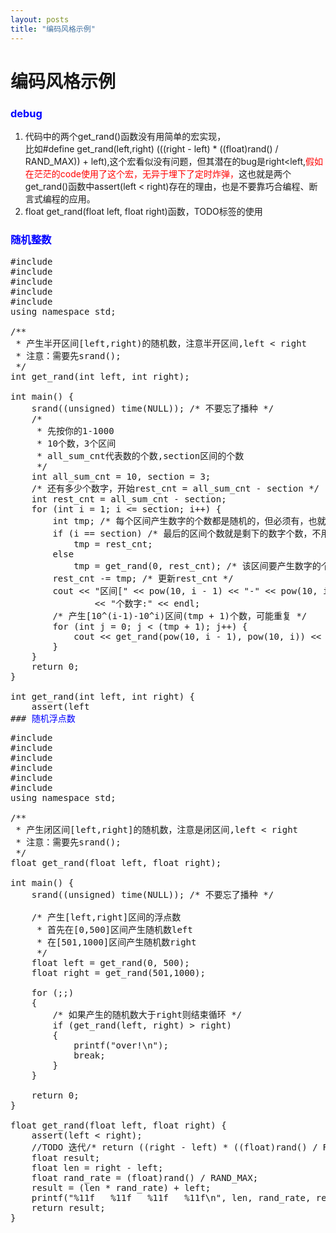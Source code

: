 ```yaml
---
layout: posts
title: "编码风格示例"
---
```

# 编码风格示例
### <font color="blue">debug</font>
1. 代码中的两个get_rand()函数没有用简单的宏实现，<br>比如#define get_rand(left,right) (((right - left) * ((float)rand() / RAND_MAX)) + left),这个宏看似没有问题，但其潜在的bug是right<left,<font color="red">假如在茫茫的code使用了这个宏，无异于埋下了定时炸弹，</font>这也就是两个get_rand()函数中assert(left < right)存在的理由，也是不要靠巧合编程、断言式编程的应用。
2. float get_rand(float left, float right)函数，TODO标签的使用

### <font color="blue">随机整数</font>
<pre class="prettyprint linenums">
#include <stdlib.h>
#include <time.h>
#include <math.h>
#include <assert.h>
#include <iostream>
using namespace std;

/**
 * 产生半开区间[left,right)的随机数，注意半开区间,left < right
 * 注意：需要先srand();
 */
int get_rand(int left, int right);

int main() {
	srand((unsigned) time(NULL)); /* 不要忘了播种 */
	/*
	 * 先按你的1-1000
	 * 10个数，3个区间
	 * all_sum_cnt代表数的个数,section区间的个数
	 */
	int all_sum_cnt = 10, section = 3;
	/* 还有多少个数字，开始rest_cnt = all_sum_cnt - section */
	int rest_cnt = all_sum_cnt - section;
	for (int i = 1; i <= section; i++) {
		int tmp; /* 每个区间产生数字的个数都是随机的，但必须有，也就是至少为1 */
		if (i == section) /* 最后的区间个数就是剩下的数字个数，不用随机数 */
			tmp = rest_cnt;
		else
			tmp = get_rand(0, rest_cnt); /* 该区间要产生数字的个数 */
		rest_cnt -= tmp; /* 更新rest_cnt */
		cout << "区间[" << pow(10, i - 1) << "-" << pow(10, i) << ")生成" << tmp + 1
				<< "个数字:" << endl;
		/* 产生[10^(i-1)-10^i)区间(tmp + 1)个数，可能重复 */
		for (int j = 0; j < (tmp + 1); j++) {
			cout << get_rand(pow(10, i - 1), pow(10, i)) << endl;
		}
	}
	return 0;
}

int get_rand(int left, int right) {
	assert(left<right);
	int result;
	int offset = right - left;
	result = rand() % offset; /* 产生[0,offset)区间随机数 */
	result += left; /* 再加上left */
	return result;
}

</xmp>
### <font color="blue">随机浮点数</font>
<pre class="prettyprint linenums">
#include <stdlib.h>
#include <time.h>
#include <math.h>
#include <assert.h>
#include <iostream>
#include <stdio.h>
using namespace std;
 
/**
 * 产生闭区间[left,right]的随机数，注意是闭区间,left < right
 * 注意：需要先srand();
 */
float get_rand(float left, float right);
 
int main() {
    srand((unsigned) time(NULL)); /* 不要忘了播种 */
 
    /* 产生[left,right]区间的浮点数
     * 首先在[0,500]区间产生随机数left
     * 在[501,1000]区间产生随机数right
     */
    float left = get_rand(0, 500);
    float right = get_rand(501,1000);
 
    for (;;)
    {
        /* 如果产生的随机数大于right则结束循环 */
        if (get_rand(left, right) > right)
        {
            printf("over!\n");
            break;
        }
    }
 
    return 0;
}
 
float get_rand(float left, float right) {
    assert(left < right);
	//TODO 迭代/* return ((right - left) * ((float)rand() / RAND_MAX)) + left; */
    float result;
    float len = right - left;
    float rand_rate = (float)rand() / RAND_MAX;
    result = (len * rand_rate) + left;
    printf("%11f   %11f   %11f   %11f\n", len, rand_rate, result, right);
    return result;
}

</xmp>